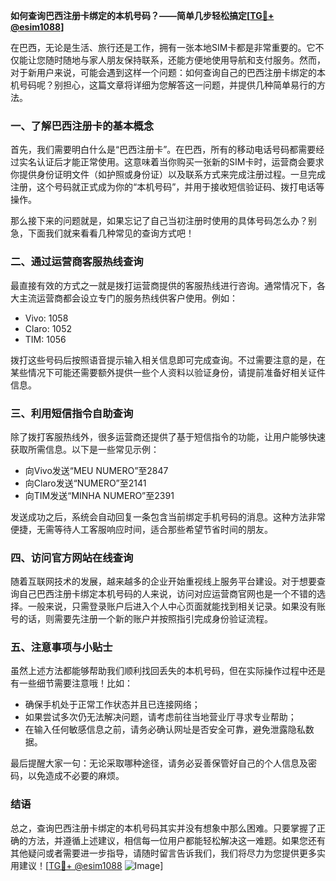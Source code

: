 **如何查询巴西注册卡绑定的本机号码？——简单几步轻松搞定[[TG💪+ @esim1088](https://t.me/s/esim1088)]**

在巴西，无论是生活、旅行还是工作，拥有一张本地SIM卡都是非常重要的。它不仅能让您随时随地与家人朋友保持联系，还能方便地使用导航和支付服务。然而，对于新用户来说，可能会遇到这样一个问题：如何查询自己的巴西注册卡绑定的本机号码呢？别担心，这篇文章将详细为您解答这一问题，并提供几种简单易行的方法。

### 一、了解巴西注册卡的基本概念

首先，我们需要明白什么是“巴西注册卡”。在巴西，所有的移动电话号码都需要经过实名认证后才能正常使用。这意味着当你购买一张新的SIM卡时，运营商会要求你提供身份证明文件（如护照或身份证）以及联系方式来完成注册过程。一旦完成注册，这个号码就正式成为你的“本机号码”，并用于接收短信验证码、拨打电话等操作。

那么接下来的问题就是，如果忘记了自己当初注册时使用的具体号码怎么办？别急，下面我们就来看看几种常见的查询方式吧！

### 二、通过运营商客服热线查询

最直接有效的方式之一就是拨打运营商提供的客服热线进行咨询。通常情况下，各大主流运营商都会设立专门的服务热线供客户使用。例如：
- Vivo: 1058
- Claro: 1052
- TIM: 1056

拨打这些号码后按照语音提示输入相关信息即可完成查询。不过需要注意的是，在某些情况下可能还需要额外提供一些个人资料以验证身份，请提前准备好相关证件信息。

### 三、利用短信指令自助查询

除了拨打客服热线外，很多运营商还提供了基于短信指令的功能，让用户能够快速获取所需信息。以下是一些常见示例：
- 向Vivo发送“MEU NUMERO”至2847
- 向Claro发送“NUMERO”至2141
- 向TIM发送“MINHA NUMERO”至2391

发送成功之后，系统会自动回复一条包含当前绑定手机号码的消息。这种方法非常便捷，无需等待人工客服响应时间，适合那些希望节省时间的朋友。

### 四、访问官方网站在线查询

随着互联网技术的发展，越来越多的企业开始重视线上服务平台建设。对于想要查询自己巴西注册卡绑定本机号码的人来说，访问对应运营商官网也是一个不错的选择。一般来说，只需登录账户后进入个人中心页面就能找到相关记录。如果没有账号的话，则需要先注册一个新的账户并按照指引完成身份验证流程。

### 五、注意事项与小贴士

虽然上述方法都能够帮助我们顺利找回丢失的本机号码，但在实际操作过程中还是有一些细节需要注意哦！比如：
- 确保手机处于正常工作状态并且已连接网络；
- 如果尝试多次仍无法解决问题，请考虑前往当地营业厅寻求专业帮助；
- 在输入任何敏感信息之前，请务必确认网址是否安全可靠，避免泄露隐私数据。

最后提醒大家一句：无论采取哪种途径，请务必妥善保管好自己的个人信息及密码，以免造成不必要的麻烦。

### 结语

总之，查询巴西注册卡绑定的本机号码其实并没有想象中那么困难。只要掌握了正确的方法，并遵循上述建议，相信每一位用户都能轻松解决这一难题。如果您还有其他疑问或者需要进一步指导，请随时留言告诉我们，我们将尽力为您提供更多实用建议！[[TG💪+ @esim1088](https://t.me/s/esim1088) ![Image](https://i.postimg.cc/4NQfJmqS/Snipaste-2025-05-13-00-14-12.png)]